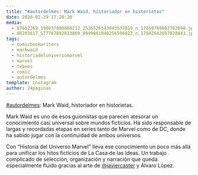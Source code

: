 ```yaml
---
title: "#autordelmes: Mark Waid, historiador en historietas"
date: 2020-02-29 17:20:20
media: 
  - 87652269_190837008868212_2536526543043537819_n_17858789602762698.jpg
  - 88203617_577767892813869_8949861040256596822_n_17842642697028843.jpg
tags: 
  - comicbookwriters
  - markwaid
  - historiadeluniversomarvel
  - marvel
  - tebeos
  - comic
  - autordelmes
template: instagram
author: 24paginas
---
```


[#autordelmes](/tags/autordelmes): Mark Waid, historiador en historietas.

Mark Waid es uno de esos guionistas que parecen atesorar un conocimiento casi universal sobre mundos ficticios. Ha sido responsable de largas y recordadas etapas en series tanto de Marvel como de DC, donde ha sabido jugar con la continuidad de ambos universos.

Con “Historia del Universo Marvel” lleva ese conocimiento un poco más allá para unificar los hitos ficticios de La Casa de las Ideas. Un trabajo complicado de selección, organización y narración que queda especialmente fluido gracias al arte de [@javiercaster](https://instagram.com/javiercaster) y Álvaro López.
